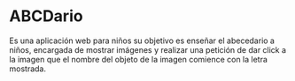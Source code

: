 # ABCDario
Es una aplicación web para niños su objetivo es enseñar el abecedario a niños, encargada de mostrar imágenes y realizar una petición de dar click a la imagen que el nombre del objeto de la imagen comience con la letra mostrada. 
